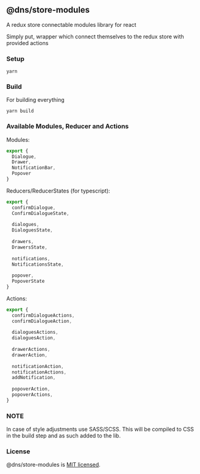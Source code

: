 ## @dns/store-modules

A redux store connectable modules library for react 

Simply put, wrapper which connect themselves to the redux store with provided actions 

### Setup

```shell
yarn
```

### Build

For building everything

```shell
yarn build
```

### Available Modules, Reducer and Actions

Modules: 


```javascript
export {
  Dialogue,
  Drawer,
  NotificationBar,
  Popover
}
```

Reducers/ReducerStates (for typescript): 

```javascript
export {
  confirmDialogue,
  ConfirmDialogueState,
  
  dialogues,
  DialoguesState,
  
  drawers,
  DrawersState,
  
  notifications,
  NotificationsState,
  
  popover,
  PopoverState
}
```

Actions: 

```javascript
export {
  confirmDialogueActions,
  confirmDialogueAction,
  
  dialoguesActions,
  dialoguesAction,
  
  drawerActions,
  drawerAction,
  
  notificationAction,
  notificationActions,
  addNotification,
  
  popoverAction,
  popoverActions,
}
```

### NOTE

In case of style adjustments use SASS/SCSS. This will be compiled to CSS in the build step and as such added to the lib.

### License

@dns/store-modules is [MIT licensed](./LICENSE).
